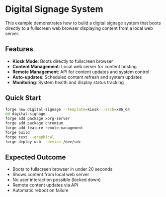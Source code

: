 # Digital Signage System

This example demonstrates how to build a digital signage system that boots directly to a fullscreen web browser displaying content from a local web server.

## Features

- **Kiosk Mode**: Boots directly to fullscreen browser
- **Content Management**: Local web server for content hosting
- **Remote Management**: API for content updates and system control
- **Auto-updates**: Scheduled content refresh and system updates
- **Monitoring**: System health and display status tracking

## Quick Start

```bash
forge new digital-signage --template=kiosk --arch=x86_64
cd digital-signage
forge add package xorg-server
forge add package chromium
forge add feature remote-management
forge build
forge test --graphical
forge deploy usb --device /dev/sdc
```

## Expected Outcome

- Boots to fullscreen browser in under 20 seconds
- Shows content from local web server
- No user interaction possible (locked down)
- Remote content updates via API
- Automatic reboot on failure